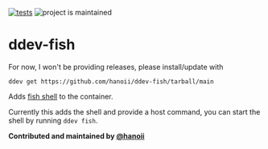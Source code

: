 [![tests](https://github.com/ddev/ddev-fish/actions/workflows/tests.yml/badge.svg)](https://github.com/ddev/ddev-fish/actions/workflows/tests.yml) ![project is maintained](https://img.shields.io/maintenance/yes/2024.svg)

# ddev-fish <!-- omit in toc -->

For now, I won't be providing releases, please install/update with 

```
ddev get https://github.com/hanoii/ddev-fish/tarball/main
```

Adds [fish shell](https://fishshell.com/) to the container.

Currently this adds the shell and provide a host command, you can start
the shell by running `ddev fish`.

**Contributed and maintained by [@hanoii](https://github.com/hanoii)**

